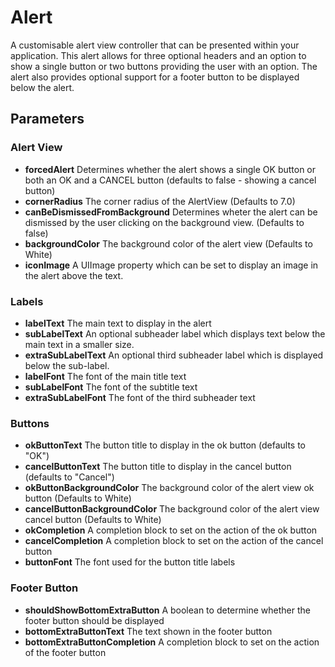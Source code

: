 # Alert
A customisable alert view controller that can be presented within your application. This alert allows for three optional headers and an option to show a single button or two buttons providing the user with an option. The alert also provides optional support for a footer button to be displayed below the alert.

## Parameters
### Alert View
* **forcedAlert** Determines whether the alert shows a single OK button or both an OK and a CANCEL button (defaults to false - showing a cancel button)
* **cornerRadius** The corner radius of the AlertView (Defaults to 7.0)
* **canBeDismissedFromBackground** Determines wheter the alert can be dismissed by the user clicking on the background view. (Defaults to false)
* **backgroundColor** The background color of the alert view (Defaults to White)
* **iconImage** A UIImage property which can be set to display an image in the alert above the text.



### Labels
* **labelText** The main text to display in the alert
* **subLabelText** An optional subheader label which displays text below the main text in a smaller size. 
* **extraSubLabelText** An optional third subheader label which is displayed below the sub-label. 
* **labelFont** The font of the main title text
* **subLabelFont** The font of the subtitle text
* **extraSubLabelFont** The font of the third subheader text

### Buttons

* **okButtonText** The button title to display in the ok button (defaults to "OK")
* **cancelButtonText** The button title to display in the cancel button (defaults to "Cancel")
* **okButtonBackgroundColor** The background color of the alert view ok button (Defaults to White)
* **cancelButtonBackgroundColor** The background color of the alert view cancel button (Defaults to White)
* **okCompletion** A completion block to set on the action of the ok button
* **cancelCompletion**  A completion block to set on the action of the cancel button
* **buttonFont** The font used for the button title labels

### Footer Button

* **shouldShowBottomExtraButton** A boolean to determine whether the footer button should be displayed
* **bottomExtraButtonText** The text shown in the footer button
* **bottomExtraButtonCompletion** A completion block to set on the action of the footer button
